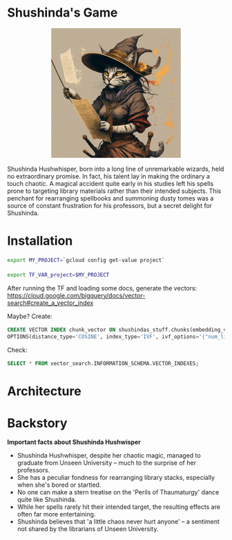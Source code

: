# Shushinda's Game


<p align="center">
    <img src="./images/shushinda.jpeg" width="300">
</p>

Shushinda Hushwhisper, born into a long line of unremarkable wizards, held no extraordinary promise. In fact, his talent lay in making the ordinary a touch chaotic. A magical accident quite early in his studies left his spells prone to targeting library materials rather than their intended subjects. This penchant for rearranging spellbooks and summoning dusty tomes was a source of constant frustration for his professors, but a secret delight for Shushinda.



# Installation


```bash
export MY_PROJECT=`gcloud config get-value project`

export TF_VAR_project=$MY_PROJECT

```


After running the TF and loading some docs, generate the vectors:
https://cloud.google.com/bigquery/docs/vector-search#create_a_vector_index


Maybe?
Create:
```sql
CREATE VECTOR INDEX chunk_vector ON shushindas_stuff.chunks(embedding_v1)
OPTIONS(distance_type='COSINE', index_type='IVF', ivf_options='{"num_lists": 1000}');
```

Check:
```sql
SELECT * FROM vector_search.INFORMATION_SCHEMA.VECTOR_INDEXES;
```
# Architecture



# Backstory

**Important facts about Shushinda Hushwisper**

* Shushinda Hushwhisper, despite her chaotic magic, managed to graduate from Unseen University – much to the surprise of her professors.
* She has a peculiar fondness for rearranging library stacks, especially when she's bored or startled.
* No one can make a stern treatise on the 'Perils of Thaumaturgy' dance quite like Shushinda.
* While her spells rarely hit their intended target, the resulting effects are often far more entertaining.
* Shushinda believes that 'a little chaos never hurt anyone' – a sentiment not shared by the librarians of Unseen University.